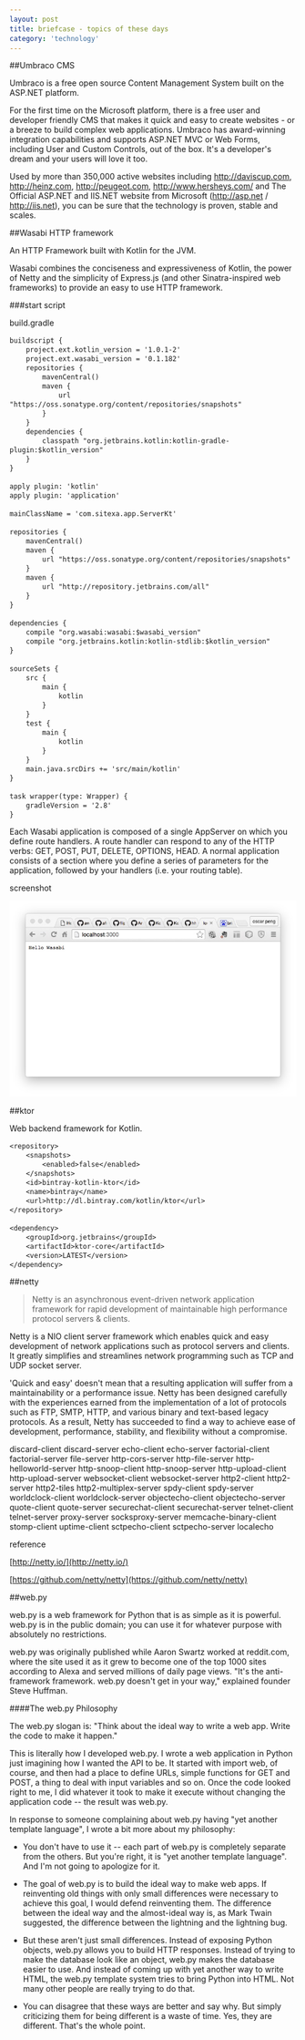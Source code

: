 ```yaml
---
layout: post
title: briefcase - topics of these days
category: 'technology'
---
```


##Umbraco CMS

Umbraco is a free open source Content Management System built on the ASP.NET platform.

For the first time on the Microsoft platform, there is a free user and developer friendly CMS that makes it quick and easy to create websites - or a breeze to build complex web applications. Umbraco has award-winning integration capabilities and supports ASP.NET MVC or Web Forms, including User and Custom Controls, out of the box. It's a developer's dream and your users will love it too.

Used by more than 350,000 active websites including http://daviscup.com, http://heinz.com, http://peugeot.com, http://www.hersheys.com/ and The Official ASP.NET and IIS.NET website from Microsoft (http://asp.net / http://iis.net), you can be sure that the technology is proven, stable and scales.

##Wasabi HTTP framework

An HTTP Framework built with Kotlin for the JVM.

Wasabi combines the conciseness and expressiveness of Kotlin, the power of Netty and the simplicity of Express.js (and other Sinatra-inspired web frameworks) to provide an easy to use HTTP framework.

###start script

build.gradle

    buildscript {
        project.ext.kotlin_version = '1.0.1-2'
        project.ext.wasabi_version = '0.1.182'
        repositories {
            mavenCentral()
            maven {
                url "https://oss.sonatype.org/content/repositories/snapshots"
            }
        }
        dependencies {
            classpath "org.jetbrains.kotlin:kotlin-gradle-plugin:$kotlin_version"
        }
    }
    
    apply plugin: 'kotlin'
    apply plugin: 'application'
    
    mainClassName = 'com.sitexa.app.ServerKt'
    
    repositories {
        mavenCentral()
        maven {
            url "https://oss.sonatype.org/content/repositories/snapshots"
        }
        maven {
            url "http://repository.jetbrains.com/all"
        }
    }
    
    dependencies {
        compile "org.wasabi:wasabi:$wasabi_version"
        compile "org.jetbrains.kotlin:kotlin-stdlib:$kotlin_version"
    }
    
    sourceSets {
        src {
            main {
                kotlin
            }
        }
        test {
            main {
                kotlin
            }
        }
        main.java.srcDirs += 'src/main/kotlin'
    }
    
    task wrapper(type: Wrapper) {
        gradleVersion = '2.8'
    }

Each Wasabi application is composed of a single AppServer on which you define route handlers. A route handler can respond to any of the HTTP verbs: GET, POST, PUT, DELETE, OPTIONS, HEAD. A normal application consists of a section where you define a series of parameters for the application, followed by your handlers (i.e. your routing table).

screenshot

![image](/images/wasabi.jpg)

##ktor

Web backend framework for Kotlin.

    <repository>
        <snapshots>
            <enabled>false</enabled>
        </snapshots>
        <id>bintray-kotlin-ktor</id>
        <name>bintray</name>
        <url>http://dl.bintray.com/kotlin/ktor</url>
    </repository>
    
    <dependency>
        <groupId>org.jetbrains</groupId>
        <artifactId>ktor-core</artifactId>
        <version>LATEST</version>
    </dependency>
    
##netty

>Netty is an asynchronous event-driven network application framework 
>for rapid development of maintainable high performance protocol servers & clients.

Netty is a NIO client server framework which enables quick and easy development of network applications such as protocol servers and clients. It greatly simplifies and streamlines network programming such as TCP and UDP socket server.

'Quick and easy' doesn't mean that a resulting application will suffer from a maintainability or a performance issue. Netty has been designed carefully with the experiences earned from the implementation of a lot of protocols such as FTP, SMTP, HTTP, and various binary and text-based legacy protocols. As a result, Netty has succeeded to find a way to achieve ease of development, performance, stability, and flexibility without a compromise.

  discard-client          discard-server
  echo-client             echo-server
  factorial-client        factorial-server
  file-server             http-cors-server
  http-file-server        http-helloworld-server
  http-snoop-client       http-snoop-server
  http-upload-client      http-upload-server
  websocket-client        websocket-server
  http2-client            http2-server
  http2-tiles             http2-multiplex-server
  spdy-client             spdy-server
  worldclock-client       worldclock-server
  objectecho-client       objectecho-server
  quote-client            quote-server
  securechat-client       securechat-server
  telnet-client           telnet-server
  proxy-server            socksproxy-server
  memcache-binary-client  stomp-client
  uptime-client           sctpecho-client
  sctpecho-server         localecho
  
reference

[http://netty.io/](http://netty.io/)

[https://github.com/netty/netty](https://github.com/netty/netty)

##web.py

web.py is a web framework for Python that is as simple as it is powerful. web.py is in the public domain; you can use it for whatever purpose with absolutely no restrictions.

web.py was originally published while Aaron Swartz worked at reddit.com, where the site used it as it grew to become one of the top 1000 sites according to Alexa and served millions of daily page views. "It's the anti-framework framework. web.py doesn't get in your way," explained founder Steve Huffman.

####The web.py Philosophy

The web.py slogan is: "Think about the ideal way to write a web app. Write the code to make it happen."

This is literally how I developed web.py. I wrote a web application in Python just imagining how I wanted the API to be. It started with import web, of course, and then had a place to define URLs, simple functions for GET and POST, a thing to deal with input variables and so on. Once the code looked right to me, I did whatever it took to make it execute without changing the application code -- the result was web.py.

In response to someone complaining about web.py having "yet another template language", I wrote a bit more about my philosophy:

-   You don't have to use it -- each part of web.py is completely separate from the others. But you're right, it is "yet another template language". And I'm not going to apologize for it.

-   The goal of web.py is to build the ideal way to make web apps. If reinventing old things with only small differences were necessary to achieve this goal, I would defend reinventing them. The difference between the ideal way and the almost-ideal way is, as Mark Twain suggested, the difference between the lightning and the lightning bug.

-   But these aren't just small differences. Instead of exposing Python objects, web.py allows you to build HTTP responses. Instead of trying to make the database look like an object, web.py makes the database easier to use. And instead of coming up with yet another way to write HTML, the web.py template system tries to bring Python into HTML. Not many other people are really trying to do that.

-   You can disagree that these ways are better and say why. But simply criticizing them for being different is a waste of time. Yes, they are different. That's the whole point.

